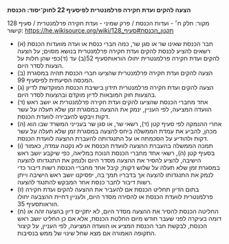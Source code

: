 **הצעה להקים ועדת חקירה פרלמנטרית לפיסעיף 22 לחוק־יסוד: הכנסת**

מקור: חלק ח׳ - ועדות הכנסת / פרק שמיני - ועדת חקירה פרלמנטרית / סעיף 128
קישור: https://he.wikisource.org/wiki/תקנון_הכנסת#סעיף_128

 * (א) חבר הכנסת שאינו שר או סגן שר, כמה חברי כנסת או ועדה מוועדות הכנסת רשאים להציע לכנסת להקים ועדת חקירה פרלמנטרית בנושא מסוים; על הצעה להקים ועדת חקירה פרלמנטרית יחולו הוראותסעיף 52(ב) עד (ד)כפי שהן חלות על הצעות לסדר היום.
 * (ב) הצעה להקים ועדת חקירה פרלמנטרית שהציעו חברי הכנסת תהיה במסגרת המכסה הסיעתית לפיסעיף 99.
 * (ג) הצעה להקים ועדת חקירה פרלמנטרית תידון בישיבת הכנסת המוקדשת לדיון בהצעות חוק המובאות לדיון מוקדם ובהצעות לסדר היום.
 * (ד) אחד מחברי הכנסת שהציעו להקים ועדת חקירה פרלמנטרית או יושב ראש הוועדה המציעה, לפי העניין, ינמק את ההצעה במסגרת זמן שלא תעלה על עשר דקות ויבקש להעבירה לוועדת הכנסת.
 * (ה) אחרי ההנמקה לפי סעיף קטן (ד), רשאי שר, או סגן שר בענייני המשרד שבו הוא מכהן, להביע את עמדת הממשלה ביחס להצעה במסגרת זמן שלא תעלה על עשר דקות ולהודיע על הסכמתה או על התנגדותה להעברת ההצעה לוועדת הכנסת.
 * (ו) תמכה הממשלה בהעברת ההצעה לוועדת הכנסת או לא נקטה עמדה, כאמור בסעיף קטן (ה), רשאי אחד מחברי הכנסת הנוכח במליאה, כפי שיקבע יושב ראש הישיבה, להציע להסיר את ההצעה מסדר היום ולנמק את התנגדותו להצעה במסגרת זמן שלא תעלה על שלוש דקות; קיבל אחד מחברי הכנסת רשות דיבור כדי לנמק את התנגדותו להצעה אך בדבריו תמך בה, יפסיקנו יושב ראש הישיבה וייתן רשות דיבור לחבר כנסת אחר המבקש להתנגד להצעה.
 * (ז) בתום הדיון תחליט הכנסת אם להעביר את ההצעה להקים ועדת חקירה פרלמנטרית לוועדת הכנסת או להסירה מסדר היום, ולעניין דחיית ההצבעה יחולו הוראותסעיף 35.
 * (ח) החליטה הכנסת להסיר את ההצעה מסדר היום, לא יתקיים דיון בהצעה זהה או דומה בעיקרה לפני שעבר חודש מיום החלטת הכנסת, אלא אם כן החליט יושב ראש הכנסת, לבקשת חבר הכנסת המציע או הוועדה המציעה, לפי העניין, על קיצור התקופה האמורה אם מצא שחל שינוי של ממש בנסיבות.